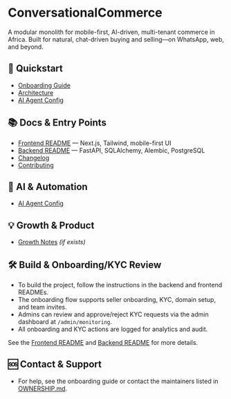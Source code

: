 # ConversationalCommerce

A modular monolith for mobile-first, AI-driven, multi-tenant commerce in Africa. Built for natural, chat-driven buying and selling—on WhatsApp, web, and beyond.

## 🚀 Quickstart
- [Onboarding Guide](/docs/ONBOARDING_GUIDE.md)
- [Architecture](/docs/ARCHITECTURE.md)
- [AI Agent Config](/docs/AI_AGENT_CONFIG.md)

## 📚 Docs & Entry Points
- [Frontend README](frontend/README.md) — Next.js, Tailwind, mobile-first UI
- [Backend README](backend/README.md) — FastAPI, SQLAlchemy, Alembic, PostgreSQL
- [Changelog](/docs/CHANGELOG.md)
- [Contributing](/docs/CONTRIBUTING.md)

## 🤖 AI & Automation
- [AI Agent Config](/docs/AI_AGENT_CONFIG.md)

## 💡 Growth & Product
- [Growth Notes](/docs/GROWTH_NOTES.md) *(if exists)*

## 🛠️ Build & Onboarding/KYC Review

- To build the project, follow the instructions in the backend and frontend READMEs.
- The onboarding flow supports seller onboarding, KYC, domain setup, and team invites.
- Admins can review and approve/reject KYC requests via the admin dashboard at `/admin/monitoring`.
- All onboarding and KYC actions are logged for analytics and audit.

See the [Frontend README](frontend/README.md) and [Backend README](backend/README.md) for more details.

## 🆘 Contact & Support
- For help, see the onboarding guide or contact the maintainers listed in [OWNERSHIP.md](/docs/OWNERSHIP.md).
